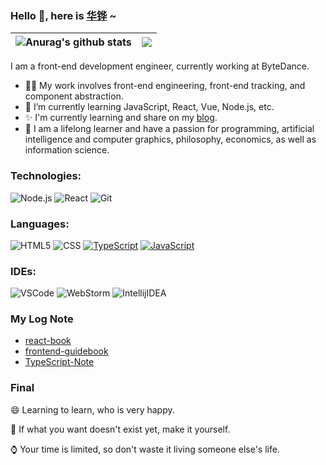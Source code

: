 ### Hello 👋, here is [华铧](https://bio.link/huabang) ~ 


| <img align="center" src="https://pixel-profile.vercel.app/api/github-stats?username=hua-bang" alt="Anurag's github stats" /> | <img align="center" src="https://github-readme-stats.vercel.app/api/top-langs/?username=hua-bang&layout=compact&theme=buefy&hide_border=true" /> |
| ------------- | ------------- |


I am a front-end development engineer, currently working at ByteDance. 

- 🧑‍💼 My work involves front-end engineering, front-end tracking, and component abstraction.
- 🌱 I’m currently learning JavaScript, React, Vue, Node.js, etc. 
- ✨ I'm currently learning and share on my [blog](https://hua-bang.github.io/blog/).
- 🤔 I am a lifelong learner and have a passion for programming, artificial intelligence and computer graphics, philosophy, economics, as well as information science.

### Technologies:

![Node.js](https://img.shields.io/badge/-Node-000?&logo=node.js)
![React](https://img.shields.io/badge/-React-000?&logo=React)
![Git](https://img.shields.io/badge/-Git-000?&logo=git&logoColor=F05032)

### Languages:

![HTML5](https://img.shields.io/badge/-HTML5-000?&logo=html5&logoColor=E34F26)
![CSS](https://img.shields.io/badge/-CSS-000?&logo=css3&logoColor=1572B6)
[![TypeScript](https://img.shields.io/badge/-TypeScript-000?&logo=TypeScript&logoColor=007ACC)](https://github.com/AlvaroIsrael?tab=repositories&q=&type=&language=typescript)
[![JavaScript](https://img.shields.io/badge/-JavaScript-000?&logo=JavaScript&logoColor=ddc508)](https://github.com/AlvaroIsrael?tab=repositories&q=&type=&language=javascript)

### IDEs:

![VSCode](https://img.shields.io/badge/-VSCode-000?&logo=Visual%20Studio%20Code&logoColor=007ACC)
![WebStorm](https://img.shields.io/badge/-WebStorm-000?&logo=Webstorm&logoColor=179EDC)
![IntellijIDEA](https://img.shields.io/badge/-Intellij%20IDEA-000?&logo=Webstorm&logoColor=FC444F)

### My Log Note
- [react-book](https://hua-bang.github.io/react-book/)
- [frontend-guidebook](https://hua-bang.github.io/frontend-guidebook/)
- [TypeScript-Note](https://hua-bang.github.io/TypeScript-Note/)

### Final
😄 Learning to learn, who is very happy.

🤔 If what you want doesn't exist yet, make it yourself.

⌚️ Your time is limited, so don't waste it living someone else's life.
